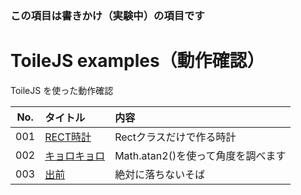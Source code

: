 ### この項目は書きかけ（実験中）の項目です

# ToileJS examples（動作確認）
ToileJS を使った動作確認

|No.|タイトル|内容|
|:--:|:--|:--|
|001|[RECT時計](https://cdn.rawgit.com/TakashiNishimura/ToileJS/master/examples/html/001.html)|Rectクラスだけで作る時計|
|002|[キョロキョロ](https://cdn.rawgit.com/TakashiNishimura/ToileJS/master/examples/html/002.html)|Math.atan2()を使って角度を調べます|
|003|[出前](https://cdn.rawgit.com/TakashiNishimura/ToileJS/master/examples/html/003.html)|絶対に落ちないそば|